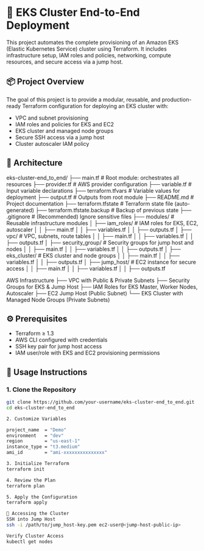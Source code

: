 # 🚀 EKS Cluster End-to-End Deployment

This project automates the complete provisioning of an Amazon EKS (Elastic Kubernetes Service) cluster using Terraform. It includes infrastructure setup, IAM roles and policies, networking, compute resources, and secure access via a jump host.

## 📦 Project Overview

The goal of this project is to provide a modular, reusable, and production-ready Terraform configuration for deploying an EKS cluster with:

- VPC and subnet provisioning
- IAM roles and policies for EKS and EC2
- EKS cluster and managed node groups
- Secure SSH access via a jump host
- Cluster autoscaler IAM policy

## 🧱 Architecture

eks-cluster-end_to_end/
├── main.tf                      # Root module: orchestrates all resources
├── provider.tf                  # AWS provider configuration
├── variable.tf                  # Input variable declarations
├── terraform.tfvars             # Variable values for deployment
├── output.tf                    # Outputs from root module
├── README.md                    # Project documentation
├── terraform.tfstate            # Terraform state file (auto-generated)
├── terraform.tfstate.backup     # Backup of previous state
├── .gitignore                   # (Recommended) Ignore sensitive files
├── modules/                     # Reusable infrastructure modules
│   ├── iam_roles/               # IAM roles for EKS, EC2, autoscaler
│   │   ├── main.tf
│   │   ├── variables.tf
│   │   ├── outputs.tf
│   ├── vpc/                     # VPC, subnets, route tables
│   │   ├── main.tf
│   │   ├── variables.tf
│   │   ├── outputs.tf
│   ├── security_group/          # Security groups for jump host and nodes
│   │   ├── main.tf
│   │   ├── variables.tf
│   │   ├── outputs.tf
│   ├── eks_cluster/             # EKS cluster and node groups
│   │   ├── main.tf
│   │   ├── variables.tf
│   │   ├── outputs.tf
│   ├── jump_host/               # EC2 instance for secure access
│   │   ├── main.tf
│   │   ├── variables.tf
│   │   ├── outputs.tf

AWS Infrastructure 
├── VPC with Public & Private Subnets 
├── Security Groups for EKS & Jump Host 
├── IAM Roles for EKS Master, Worker Nodes, Autoscaler 
├── EC2 Jump Host (Public Subnet) 
└── EKS Cluster with Managed Node Groups (Private Subnets)


## ⚙️ Prerequisites

- Terraform ≥ 1.3
- AWS CLI configured with credentials
- SSH key pair for jump host access
- IAM user/role with EKS and EC2 provisioning permissions

## 🚀 Usage Instructions

### 1. Clone the Repository

```bash
git clone https://github.com/your-username/eks-cluster-end_to_end.git
cd eks-cluster-end_to_end

2. Customize Variables

project_name  = "Demo"
environment   = "dev"
region        = "us-east-1"
instance_type = "t3.medium"
ami_id        = "ami-xxxxxxxxxxxxxxx"

3. Initialize Terraform
terraform init

4. Review the Plan
terraform plan

5. Apply the Configuration
terraform apply

🔐 Accessing the Cluster
SSH into Jump Host
ssh -i /path/to/jump_host-key.pem ec2-user@<jump-host-public-ip>

Verify Cluster Access
kubectl get nodes
